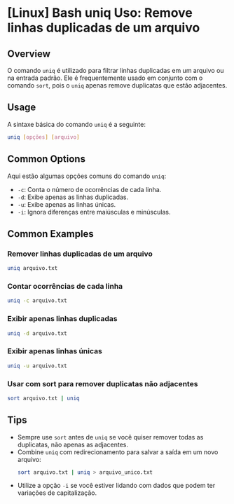 # [Linux] Bash uniq Uso: Remove linhas duplicadas de um arquivo

## Overview
O comando `uniq` é utilizado para filtrar linhas duplicadas em um arquivo ou na entrada padrão. Ele é frequentemente usado em conjunto com o comando `sort`, pois o `uniq` apenas remove duplicatas que estão adjacentes.

## Usage
A sintaxe básica do comando `uniq` é a seguinte:

```bash
uniq [opções] [arquivo]
```

## Common Options
Aqui estão algumas opções comuns do comando `uniq`:

- `-c`: Conta o número de ocorrências de cada linha.
- `-d`: Exibe apenas as linhas duplicadas.
- `-u`: Exibe apenas as linhas únicas.
- `-i`: Ignora diferenças entre maiúsculas e minúsculas.

## Common Examples

### Remover linhas duplicadas de um arquivo
```bash
uniq arquivo.txt
```

### Contar ocorrências de cada linha
```bash
uniq -c arquivo.txt
```

### Exibir apenas linhas duplicadas
```bash
uniq -d arquivo.txt
```

### Exibir apenas linhas únicas
```bash
uniq -u arquivo.txt
```

### Usar com sort para remover duplicatas não adjacentes
```bash
sort arquivo.txt | uniq
```

## Tips
- Sempre use `sort` antes de `uniq` se você quiser remover todas as duplicatas, não apenas as adjacentes.
- Combine `uniq` com redirecionamento para salvar a saída em um novo arquivo: 
  ```bash
  sort arquivo.txt | uniq > arquivo_unico.txt
  ```
- Utilize a opção `-i` se você estiver lidando com dados que podem ter variações de capitalização.